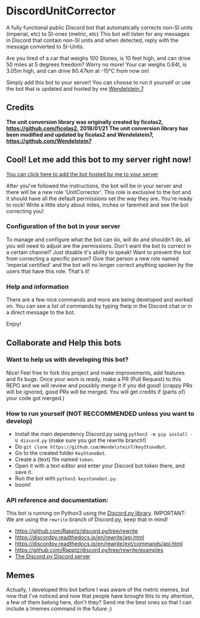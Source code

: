 # DiscordUnitCorrector
A fully functional public Discord bot that automatically corrects non-SI units (imperial, etc) to SI-ones (metric, etc)
This bot will listen for any messages in Discord that contain non-SI units and when detected, reply with the message converted to SI-Units.

Are you tired of a car that weighs 100 Stones, is 10 feet high, and can drive 50 miles at 5 degrees freedom?
Worry no more! Your car weighs 0.64t, is 3.05m high, and can drive 80.47km at -15°C from now on!

Simply add this bot to your server! You can choose to run it yourself or use the bot that is updated and hosted by me [Wendelstein 7](https://github.com/Wendelstein7).

## Credits

**The unit conversion library was originally created by ficolas2, https://github.com/ficolas2, 2018/01/21**
**The unit conversion library has been modified and updated by ficolas2 and Wendelstein7, https://github.com/Wendelstein7**

## Cool! Let me add this bot to my server right now!

[You can click here to add the bot hosted by me to your server](https://discordapp.com/oauth2/authorize?client_id=405724335525855232&scope=bot&permissions=67619905)

After you've followed the instructions, the bot will be in your server and there will be a new role 'UnitCorrector'. This role is exclusive to the bot and it should have all the default permissions set the way they are.
You're ready to rock! Write a little story about miles, inches or farenheit and see the bot correcting you!

### Configuration of the bot in your server

To manage and configure what the bot can do, will do and shouldn't do, all you will need to adjust are the permissions.
Don't want the bot to correct in a certain channel? Just disable it's ability to speak!
Want to prevent the bot from correcting a specific person? Give that person a new role named 'imperial certified' and the bot will no longer correct anything spoken by the users that have this role.
That's it!

### Help and information

There are a few nice commands and more are being developed and worked on.
You can see a list of commands by typing !help in the Discord chat or in a direct message to the bot.

Enjoy!

## Collaborate and Help this bots

### Want to help us with developing this bot?

Nice! Feel free to fork this project and make improvements, add features and fix bugs. Once your work is ready, make a PR (Pull Request) to this REPO and we will review and possibly merge it if you did good!
(crappy PRs will be ignored, good PRs will be merged. You will get credits if (parts of) your code got merged.)

### How to run yourself (NOT RECCOMMENDED unless you want to develop)
* Install the main dependency Discord.py using `python3 -m pip install -U discord.py` (make sure you got the rewrite branch!)
* Do `git clone https://github.com/Wendelstein7/KeyStoneBot`.
* Go to the created folder `KeyStoneBot`.
* Create a (text) file named `token`.
* Open it with a text editor and enter your Discord bot token there, and save it.
* Run the bot with `python3 keystonebot.py`.
* boom!

### API reference and documentation:
This bot is running on Python3 using the [Discord.py library](https://github.com/Rapptz/discord.py/tree/rewrite).
IMPORTANT: We are using the `rewrite` branch of Discord.py, keep that in mind!
* https://github.com/Rapptz/discord.py/tree/rewrite
* https://discordpy.readthedocs.io/en/rewrite/api.html
* https://discordpy.readthedocs.io/en/rewrite/ext/commands/api.html
* https://github.com/Rapptz/discord.py/tree/rewrite/examples
* [The Discord.py Discord server](https://discordapp.com/invite/r3sSKJJ)


## Memes

Actually, I developed this bot before I was aware of the metric memes, but now that I've noticed and now that people have brought this to my attention, a few of them belong here, don't they? Send me the best ones so that I can include a !memes command in the future ;)
